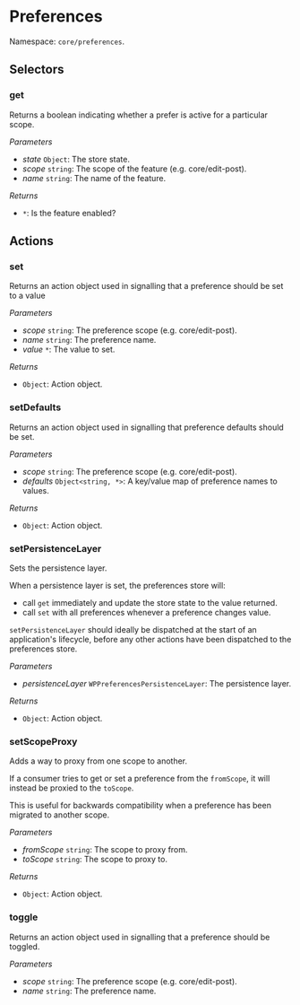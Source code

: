 # Preferences

Namespace: `core/preferences`.

## Selectors

<!-- START TOKEN(Autogenerated selectors|../../../packages/preferences/src/store/selectors.js) -->

### get

Returns a boolean indicating whether a prefer is active for a particular scope.

_Parameters_

-   _state_ `Object`: The store state.
-   _scope_ `string`: The scope of the feature (e.g. core/edit-post).
-   _name_ `string`: The name of the feature.

_Returns_

-   `*`: Is the feature enabled?

<!-- END TOKEN(Autogenerated selectors|../../../packages/preferences/src/store/selectors.js) -->

## Actions

<!-- START TOKEN(Autogenerated actions|../../../packages/preferences/src/store/actions.js) -->

### set

Returns an action object used in signalling that a preference should be set to a value

_Parameters_

-   _scope_ `string`: The preference scope (e.g. core/edit-post).
-   _name_ `string`: The preference name.
-   _value_ `*`: The value to set.

_Returns_

-   `Object`: Action object.

### setDefaults

Returns an action object used in signalling that preference defaults should be set.

_Parameters_

-   _scope_ `string`: The preference scope (e.g. core/edit-post).
-   _defaults_ `Object<string, *>`: A key/value map of preference names to values.

_Returns_

-   `Object`: Action object.

### setPersistenceLayer

Sets the persistence layer.

When a persistence layer is set, the preferences store will:

-   call `get` immediately and update the store state to the value returned.
-   call `set` with all preferences whenever a preference changes value.

`setPersistenceLayer` should ideally be dispatched at the start of an application's lifecycle, before any other actions have been dispatched to the preferences store.

_Parameters_

-   _persistenceLayer_ `WPPreferencesPersistenceLayer`: The persistence layer.

_Returns_

-   `Object`: Action object.

### setScopeProxy

Adds a way to proxy from one scope to another.

If a consumer tries to get or set a preference from the `fromScope`, it will instead be proxied to the `toScope`.

This is useful for backwards compatibility when a preference has been migrated to another scope.

_Parameters_

-   _fromScope_ `string`: The scope to proxy from.
-   _toScope_ `string`: The scope to proxy to.

_Returns_

-   `Object`: Action object.

### toggle

Returns an action object used in signalling that a preference should be toggled.

_Parameters_

-   _scope_ `string`: The preference scope (e.g. core/edit-post).
-   _name_ `string`: The preference name.

<!-- END TOKEN(Autogenerated actions|../../../packages/preferences/src/store/actions.js) -->
